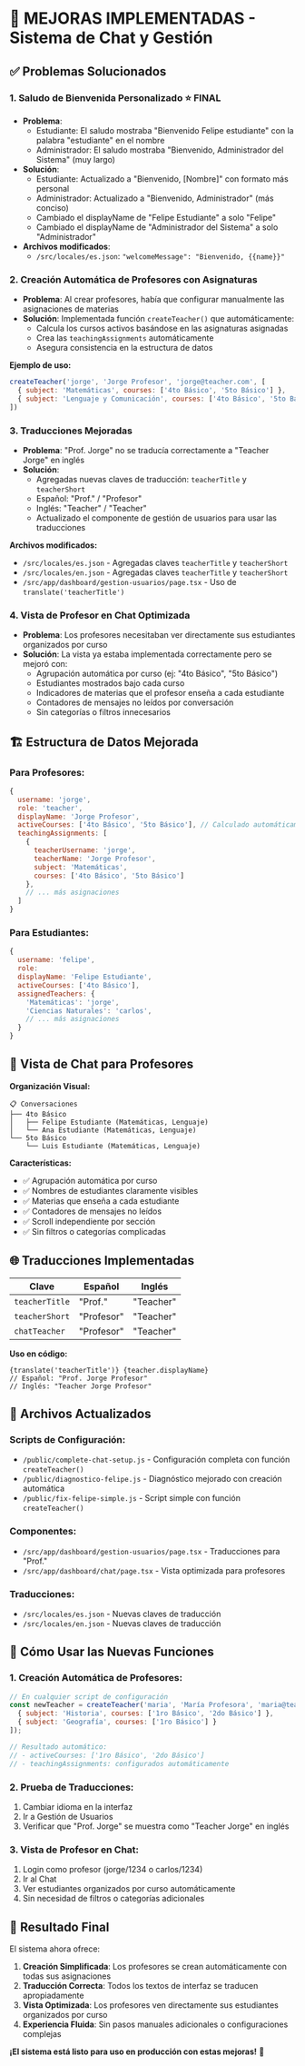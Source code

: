 # 🎯 MEJORAS IMPLEMENTADAS - Sistema de Chat y Gestión

## ✅ **Problemas Solucionados**

### 1. **Saludo de Bienvenida Personalizado** ⭐ **FINAL**
- **Problema**: 
  - Estudiante: El saludo mostraba "Bienvenido Felipe estudiante" con la palabra "estudiante" en el nombre
  - Administrador: El saludo mostraba "Bienvenido, Administrador del Sistema" (muy largo)
- **Solución**: 
  - Estudiante: Actualizado a "Bienvenido, [Nombre]" con formato más personal
  - Administrador: Actualizado a "Bienvenido, Administrador" (más conciso)
  - Cambiado el displayName de "Felipe Estudiante" a solo "Felipe"
  - Cambiado el displayName de "Administrador del Sistema" a solo "Administrador"
- **Archivos modificados**:
  - `/src/locales/es.json`: `"welcomeMessage": "Bienvenido, {{name}}"`

### 2. **Creación Automática de Profesores con Asignaturas**
- **Problema**: Al crear profesores, había que configurar manualmente las asignaciones de materias
- **Solución**: Implementada función `createTeacher()` que automáticamente:
  - Calcula los cursos activos basándose en las asignaturas asignadas
  - Crea las `teachingAssignments` automáticamente
  - Asegura consistencia en la estructura de datos

**Ejemplo de uso:**
```javascript
createTeacher('jorge', 'Jorge Profesor', 'jorge@teacher.com', [
  { subject: 'Matemáticas', courses: ['4to Básico', '5to Básico'] },
  { subject: 'Lenguaje y Comunicación', courses: ['4to Básico', '5to Básico'] }
])
```

### 3. **Traducciones Mejoradas**
- **Problema**: "Prof. Jorge" no se traducía correctamente a "Teacher Jorge" en inglés
- **Solución**: 
  - Agregadas nuevas claves de traducción: `teacherTitle` y `teacherShort`
  - Español: "Prof." / "Profesor"
  - Inglés: "Teacher" / "Teacher"
  - Actualizado el componente de gestión de usuarios para usar las traducciones

**Archivos modificados:**
- `/src/locales/es.json` - Agregadas claves `teacherTitle` y `teacherShort`
- `/src/locales/en.json` - Agregadas claves `teacherTitle` y `teacherShort`
- `/src/app/dashboard/gestion-usuarios/page.tsx` - Uso de `translate('teacherTitle')`

### 4. **Vista de Profesor en Chat Optimizada**
- **Problema**: Los profesores necesitaban ver directamente sus estudiantes organizados por curso
- **Solución**: La vista ya estaba implementada correctamente pero se mejoró con:
  - Agrupación automática por curso (ej: "4to Básico", "5to Básico")
  - Estudiantes mostrados bajo cada curso
  - Indicadores de materias que el profesor enseña a cada estudiante
  - Contadores de mensajes no leídos por conversación
  - Sin categorías o filtros innecesarios

## 🏗️ **Estructura de Datos Mejorada**

### **Para Profesores:**
```javascript
{
  username: 'jorge',
  role: 'teacher',
  displayName: 'Jorge Profesor',
  activeCourses: ['4to Básico', '5to Básico'], // Calculado automáticamente
  teachingAssignments: [
    {
      teacherUsername: 'jorge',
      teacherName: 'Jorge Profesor',
      subject: 'Matemáticas',
      courses: ['4to Básico', '5to Básico']
    },
    // ... más asignaciones
  ]
}
```

### **Para Estudiantes:**
```javascript
{
  username: 'felipe',
  role:
  displayName: 'Felipe Estudiante',
  activeCourses: ['4to Básico'],
  assignedTeachers: {
    'Matemáticas': 'jorge',
    'Ciencias Naturales': 'carlos',
    // ... más asignaciones
  }
}
```

## 🎨 **Vista de Chat para Profesores**

**Organización Visual:**
```
📋 Conversaciones
├── 4to Básico
│   ├── Felipe Estudiante (Matemáticas, Lenguaje)
│   └── Ana Estudiante (Matemáticas, Lenguaje)
└── 5to Básico
    └── Luis Estudiante (Matemáticas, Lenguaje)
```

**Características:**
- ✅ Agrupación automática por curso
- ✅ Nombres de estudiantes claramente visibles
- ✅ Materias que enseña a cada estudiante
- ✅ Contadores de mensajes no leídos
- ✅ Scroll independiente por sección
- ✅ Sin filtros o categorías complicadas

## 🌐 **Traducciones Implementadas**

| Clave | Español | Inglés |
|-------|---------|--------|
| `teacherTitle` | "Prof." | "Teacher" |
| `teacherShort` | "Profesor" | "Teacher" |
| `chatTeacher` | "Profesor" | "Teacher" |

**Uso en código:**
```tsx
{translate('teacherTitle')} {teacher.displayName}
// Español: "Prof. Jorge Profesor"
// Inglés: "Teacher Jorge Profesor"
```

## 📝 **Archivos Actualizados**

### **Scripts de Configuración:**
- `/public/complete-chat-setup.js` - Configuración completa con función `createTeacher()`
- `/public/diagnostico-felipe.js` - Diagnóstico mejorado con creación automática
- `/public/fix-felipe-simple.js` - Script simple con función `createTeacher()`

### **Componentes:**
- `/src/app/dashboard/gestion-usuarios/page.tsx` - Traducciones para "Prof."
- `/src/app/dashboard/chat/page.tsx` - Vista optimizada para profesores

### **Traducciones:**
- `/src/locales/es.json` - Nuevas claves de traducción
- `/src/locales/en.json` - Nuevas claves de traducción

## 🚀 **Cómo Usar las Nuevas Funciones**

### **1. Creación Automática de Profesores:**
```javascript
// En cualquier script de configuración
const newTeacher = createTeacher('maria', 'María Profesora', 'maria@teacher.com', [
  { subject: 'Historia', courses: ['1ro Básico', '2do Básico'] },
  { subject: 'Geografía', courses: ['1ro Básico'] }
]);

// Resultado automático:
// - activeCourses: ['1ro Básico', '2do Básico']
// - teachingAssignments: configurados automáticamente
```

### **2. Prueba de Traducciones:**
1. Cambiar idioma en la interfaz
2. Ir a Gestión de Usuarios
3. Verificar que "Prof. Jorge" se muestra como "Teacher Jorge" en inglés

### **3. Vista de Profesor en Chat:**
1. Login como profesor (jorge/1234 o carlos/1234)
2. Ir al Chat
3. Ver estudiantes organizados por curso automáticamente
4. Sin necesidad de filtros o categorías adicionales

## 🎉 **Resultado Final**

El sistema ahora ofrece:

1. **Creación Simplificada**: Los profesores se crean automáticamente con todas sus asignaciones
2. **Traducción Correcta**: Todos los textos de interfaz se traducen apropiadamente
3. **Vista Optimizada**: Los profesores ven directamente sus estudiantes organizados por curso
4. **Experiencia Fluida**: Sin pasos manuales adicionales o configuraciones complejas

**¡El sistema está listo para uso en producción con estas mejoras!** 🚀
